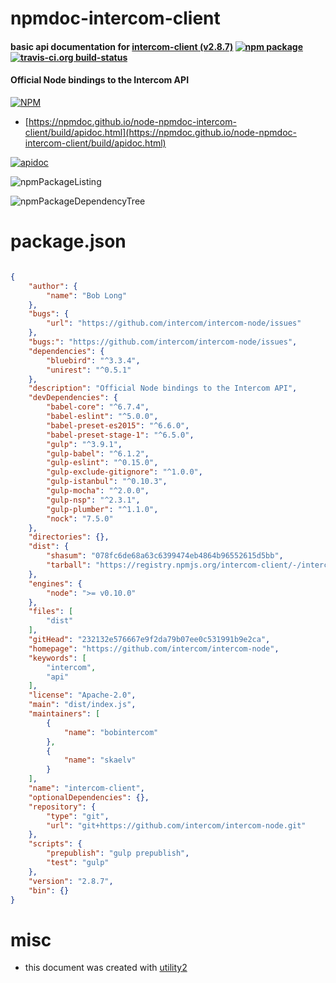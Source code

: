 # npmdoc-intercom-client

#### basic api documentation for  [intercom-client (v2.8.7)](https://github.com/intercom/intercom-node)  [![npm package](https://img.shields.io/npm/v/npmdoc-intercom-client.svg?style=flat-square)](https://www.npmjs.org/package/npmdoc-intercom-client) [![travis-ci.org build-status](https://api.travis-ci.org/npmdoc/node-npmdoc-intercom-client.svg)](https://travis-ci.org/npmdoc/node-npmdoc-intercom-client)

#### Official Node bindings to the Intercom API

[![NPM](https://nodei.co/npm/intercom-client.png?downloads=true&downloadRank=true&stars=true)](https://www.npmjs.com/package/intercom-client)

- [https://npmdoc.github.io/node-npmdoc-intercom-client/build/apidoc.html](https://npmdoc.github.io/node-npmdoc-intercom-client/build/apidoc.html)

[![apidoc](https://npmdoc.github.io/node-npmdoc-intercom-client/build/screenCapture.buildCi.browser.%252Ftmp%252Fbuild%252Fapidoc.html.png)](https://npmdoc.github.io/node-npmdoc-intercom-client/build/apidoc.html)

![npmPackageListing](https://npmdoc.github.io/node-npmdoc-intercom-client/build/screenCapture.npmPackageListing.svg)

![npmPackageDependencyTree](https://npmdoc.github.io/node-npmdoc-intercom-client/build/screenCapture.npmPackageDependencyTree.svg)



# package.json

```json

{
    "author": {
        "name": "Bob Long"
    },
    "bugs": {
        "url": "https://github.com/intercom/intercom-node/issues"
    },
    "bugs:": "https://github.com/intercom/intercom-node/issues",
    "dependencies": {
        "bluebird": "^3.3.4",
        "unirest": "^0.5.1"
    },
    "description": "Official Node bindings to the Intercom API",
    "devDependencies": {
        "babel-core": "^6.7.4",
        "babel-eslint": "^5.0.0",
        "babel-preset-es2015": "^6.6.0",
        "babel-preset-stage-1": "^6.5.0",
        "gulp": "^3.9.1",
        "gulp-babel": "^6.1.2",
        "gulp-eslint": "^0.15.0",
        "gulp-exclude-gitignore": "^1.0.0",
        "gulp-istanbul": "^0.10.3",
        "gulp-mocha": "^2.0.0",
        "gulp-nsp": "^2.3.1",
        "gulp-plumber": "^1.1.0",
        "nock": "7.5.0"
    },
    "directories": {},
    "dist": {
        "shasum": "078fc6de68a63c6399474eb4864b96552615d5bb",
        "tarball": "https://registry.npmjs.org/intercom-client/-/intercom-client-2.8.7.tgz"
    },
    "engines": {
        "node": ">= v0.10.0"
    },
    "files": [
        "dist"
    ],
    "gitHead": "232132e576667e9f2da79b07ee0c531991b9e2ca",
    "homepage": "https://github.com/intercom/intercom-node",
    "keywords": [
        "intercom",
        "api"
    ],
    "license": "Apache-2.0",
    "main": "dist/index.js",
    "maintainers": [
        {
            "name": "bobintercom"
        },
        {
            "name": "skaelv"
        }
    ],
    "name": "intercom-client",
    "optionalDependencies": {},
    "repository": {
        "type": "git",
        "url": "git+https://github.com/intercom/intercom-node.git"
    },
    "scripts": {
        "prepublish": "gulp prepublish",
        "test": "gulp"
    },
    "version": "2.8.7",
    "bin": {}
}
```



# misc
- this document was created with [utility2](https://github.com/kaizhu256/node-utility2)
